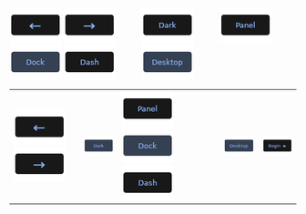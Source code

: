 [![Back](../btn/button_back_on.png)](https://github.com/pl453s/linux-mint-gnome/blob/main/tour/tour.md#interactive-tour-2lms)
[![Next](../btn/button_next_on.png)](https://github.com/pl453s/linux-mint-gnome/blob/main/tour/tour.md#interactive-tour-4lms)
&emsp;&emsp;&emsp;[![Dark](../btn/button_dark_off.png)](https://github.com/pl453s/linux-mint-gnome/blob/main/tour/tour.md#interactive-tour-3dms)
&emsp;&emsp;&emsp;[![Panel](../btn/button_panel_off.png)](https://github.com/pl453s/linux-mint-gnome/blob/main/tour/tour.md#interactive-tour-3lws)
[![Dock](../btn/button_dock_on.png)](https://github.com/pl453s/linux-mint-gnome/blob/main/tour/tour.md#interactive-tour-3lms)
[![Dash](../btn/button_dash_off.png)](https://github.com/pl453s/linux-mint-gnome/blob/main/tour/tour.md#interactive-tour-3lgs)
&emsp;&emsp;&emsp;[![Icons](../btn/button_icons_on.png)](https://github.com/pl453s/linux-mint-gnome/blob/main/tour/tour.md#interactive-tour-3lmh)

<table>
  <tbody>
    <tr>
      <td colspan="2"> <a href=""><img src="../btn/button_back_on.png"></a> <a href=""><img src="../btn/button_next_on.png"></a> </td>
      <td colspan="3"> <a href=""><img src="../btn/button_dark_on.png"></a> </td>
      <td> <a href=""><img src="../btn/button_panel_off.png"></a> <a href=""><img src="../btn/button_dock_on.png"></a> <a href=""><img src="../btn/button_dash_off.png"></a> </td>
      <td colspan="3"> <a href=""><img src="../btn/button_icons_on.png"></a> </td>
      <td colspan="3"> <a href=""><img src="../btn/button_begin.png"></a> </td>
    </tr>
  </tbody>
</table>
